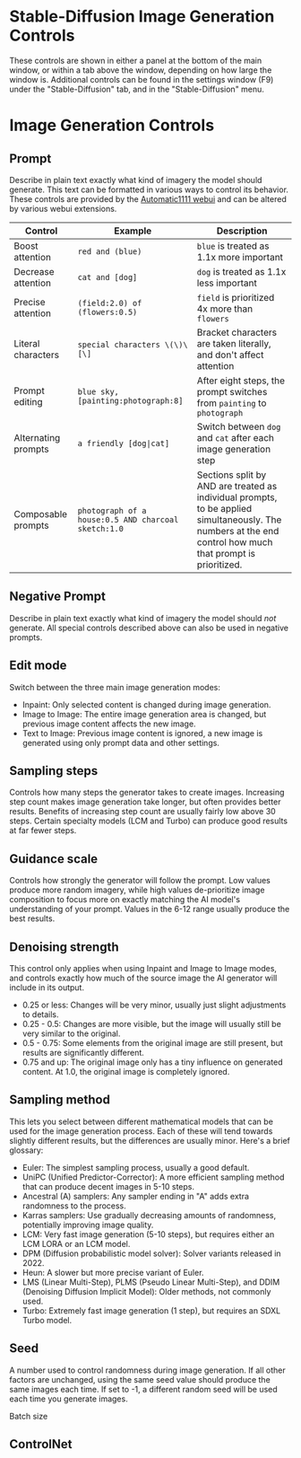 # Stable-Diffusion Image Generation Controls
These controls are shown in either a panel at the bottom of the main window, or within a tab above the window, depending on how large the window is.  Additional controls can be found in the settings window (F9) under the "Stable-Diffusion" tab, and in the "Stable-Diffusion" menu.

# Image Generation Controls

## Prompt
Describe in plain text exactly what kind of imagery the model should generate. This text can be formatted in various ways to control its behavior. These controls are provided by the [Automatic1111 webui](https://github.com/AUTOMATIC1111/stable-diffusion-webui/wiki/Features) and can be altered by various webui extensions.

| Control             | Example                                             | Description                                                                                                                                                |
|---------------------|-----------------------------------------------------|------------------------------------------------------------------------------------------------------------------------------------------------------------|
| Boost attention     | `red and (blue)`                                    | `blue` is treated as 1.1x more important                                                                                                                   |
| Decrease attention  | `cat and [dog]`                                     | `dog` is treated as 1.1x less important                                                                                                                    |
| Precise attention   | `(field:2.0) of (flowers:0.5)`                      | `field` is prioritized 4x more than `flowers`                                                                                                              |
| Literal characters  | `special characters \(\)\[\]`                       | Bracket characters are taken literally, and don't affect attention                                                                                         |
| Prompt editing      | `blue sky, [painting:photograph:8]`                 | After eight steps, the prompt switches from `painting` to `photograph`                                                                                     |
| Alternating prompts | `a friendly [dog\|cat]`                             | Switch between `dog` and `cat` after each image generation step                                                                                            |
| Composable prompts  | `photograph of a house:0.5 AND charcoal sketch:1.0` | Sections split by AND are treated as individual prompts, to be applied simultaneously. The numbers at the end control how much that prompt is prioritized. |

## Negative Prompt
Describe in plain text exactly what kind of imagery the model should *not* generate. All special controls described above can also be used in negative prompts.

## Edit mode
Switch between the three main image generation modes:
- Inpaint: Only selected content is changed during image generation.
- Image to Image: The entire image generation area is changed, but previous image content affects the new image.
- Text to Image: Previous image content is ignored, a new image is generated using only prompt data and other settings.

## Sampling steps
Controls how many steps the generator takes to create images. Increasing step count makes image generation take longer, but often provides better results.  Benefits of increasing step count are usually fairly low above 30 steps. Certain specialty models (LCM and Turbo) can produce good results at far fewer steps.

## Guidance scale
Controls how strongly the generator will follow the prompt. Low values produce more random imagery, while high values de-prioritize image composition to focus more on exactly matching the AI model's understanding of your prompt.  Values in the 6-12 range usually produce the best results.

## Denoising strength
This control only applies when using Inpaint and Image to Image modes, and controls exactly how much of the source image the AI generator will include in its output.
- 0.25 or less: Changes will be very minor, usually just slight adjustments to details.
- 0.25 - 0.5: Changes are more visible, but the image will usually still be very similar to the original.
- 0.5 - 0.75: Some elements from the original image are still present, but results are significantly different.
- 0.75 and up: The original image only has a tiny influence on generated content. At 1.0, the original image is completely ignored.

## Sampling method
This lets you select between different mathematical models that can be used for the image generation process. Each of these will tend towards slightly different results, but the differences are usually minor. Here's a brief glossary:
- Euler: The simplest sampling process, usually a good default.
- UniPC (Unified Predictor-Corrector): A more efficient sampling method that can produce decent images in 5-10 steps.
- Ancestral (A) samplers: Any sampler ending in "A" adds extra randomness to the process.
- Karras samplers: Use gradually decreasing amounts of randomness, potentially improving image quality.
- LCM: Very fast image generation (5-10 steps), but requires either an LCM LORA or an LCM model.
- DPM (Diffusion probabilistic model solver): Solver variants released in 2022.
- Heun: A slower but more precise variant of Euler.
- LMS (Linear Multi-Step), PLMS (Pseudo Linear Multi-Step), and DDIM (Denoising Diffusion Implicit Model): Older methods, not commonly used.
- Turbo: Extremely fast image generation (1 step), but requires an SDXL Turbo model.

## Seed
A number used to control randomness during image generation.  If all other factors are unchanged, using the same seed value should produce the same images each time. If set to -1, a different random seed will be used each time you generate images.

Batch size 

## ControlNet
